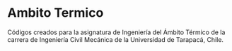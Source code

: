 # Ambito Termico

Códigos creados para la asignatura de Ingeniería del Ámbito Térmico de la carrera de Ingeniería Civil Mecánica de la Universidad de Tarapacá, Chile.
